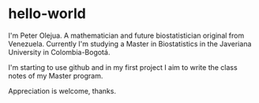 # hello-world

I'm Peter Olejua. A mathematician and future biostatistician original from Venezuela. Currently I'm studying a Master in Biostatistics in the Javeriana University in Colombia-Bogotá.

I'm starting to use github and in my first project I aim to write the class notes of my Master program.

Appreciation is welcome, thanks.
